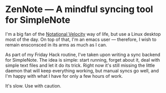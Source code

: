 # ZenNote — A mindful syncing tool for SimpleNote

I'm a big fan of the [Notational Velocity][1] way of life, but use a Linux desktop most of the day. On top of that, I'm an emacs user — therefore, I wish to remain ensconsced in its arms as much as I can.

As part of my Friday Hack routine, I've taken upon writing a sync backend for SimpleNote. The idea is simple: start running, forget about it, deal with simple text files and let it do its trick. Right now it's still missing the little daemon that will keep everything working, but manual syncs go well, and I'm happy with what I have for only a few hours of work.

It's slow. Use with caution.

[1]: http://notational.net/



